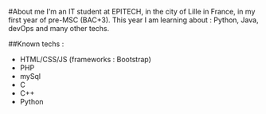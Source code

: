 #About me
I'm an IT student at EPITECH, in the city of Lille in France, in my first year of pre-MSC (BAC+3).
This year I am learning about : Python, Java, devOps and many other techs.

##Known techs :
- HTML/CSS/JS (frameworks : Bootstrap)
- PHP
- mySql
- C
- C++
- Python
